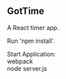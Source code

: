 <h2>GotTime</h2>
A React timer app.

Run 'npm install'.

Start Application:</br>
webpack</br>
node server.js
